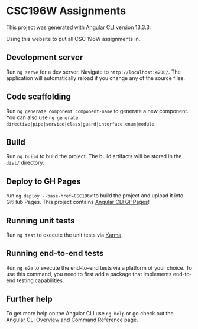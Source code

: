 # CSC196W Assignments

This project was generated with [Angular CLI](https://github.com/angular/angular-cli) version 13.3.3.

Using this website to put all CSC 196W assignments in.

## Development server

Run `ng serve` for a dev server. Navigate to `http://localhost:4200/`. The application will automatically reload if you change any of the source files.

## Code scaffolding

Run `ng generate component component-name` to generate a new component. You can also use `ng generate directive|pipe|service|class|guard|interface|enum|module`.

## Build

Run `ng build` to build the project. The build artifacts will be stored in the `dist/` directory.

## Deploy to GH Pages

run `ng deploy --base-href=CSC196W` to build the project and upload it into GitHub Pages. This project contains [Angular CLI GHPages](https://github.com/angular-schule/angular-cli-ghpages/)!

## Running unit tests

Run `ng test` to execute the unit tests via [Karma](https://karma-runner.github.io).

## Running end-to-end tests

Run `ng e2e` to execute the end-to-end tests via a platform of your choice. To use this command, you need to first add a package that implements end-to-end testing capabilities.

## Further help

To get more help on the Angular CLI use `ng help` or go check out the [Angular CLI Overview and Command Reference](https://angular.io/cli) page.
